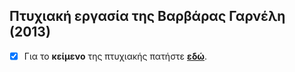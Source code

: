 ## Πτυχιακή εργασία της Βαρβάρας Γαρνέλη (2013)

- [x] Για το **κείμενο** της πτυχιακής πατήστε **[εδώ](garneli.pdf)**.
